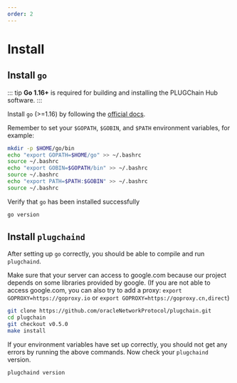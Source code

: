 ```yaml
---
order: 2
---
```


# Install
## Install `go`

::: tip
**Go 1.16+** is required for building and installing the PLUGChain Hub software.
:::

Install `go` (>=1.16) by following the [official docs](https://golang.org/doc/install). 

Remember to set your `$GOPATH`, `$GOBIN`, and `$PATH` environment variables, for example:

```bash
mkdir -p $HOME/go/bin
echo "export GOPATH=$HOME/go" >> ~/.bashrc
source ~/.bashrc
echo "export GOBIN=$GOPATH/bin" >> ~/.bashrc
source ~/.bashrc
echo "export PATH=$PATH:$GOBIN" >> ~/.bashrc
source ~/.bashrc
```

Verify that `go` has been installed successfully

```bash
go version
```

## Install `plugchaind`

After setting up `go` correctly, you should be able to compile and run `plugchaind`.

Make sure that your server can access to google.com because our project depends on some libraries provided by google. (If you are not able to access google.com, you can also try to add a proxy: `export GOPROXY=https://goproxy.io` or `export GOPROXY=https://goproxy.cn,direct`)

```bash
git clone https://github.com/oracleNetworkProtocol/plugchain.git
cd plugchain
git checkout v0.5.0
make install
```

If your environment variables have set up correctly, you should not get any errors by running the above commands.
Now check your `plugchaind` version.

```bash
plugchaind version
```
